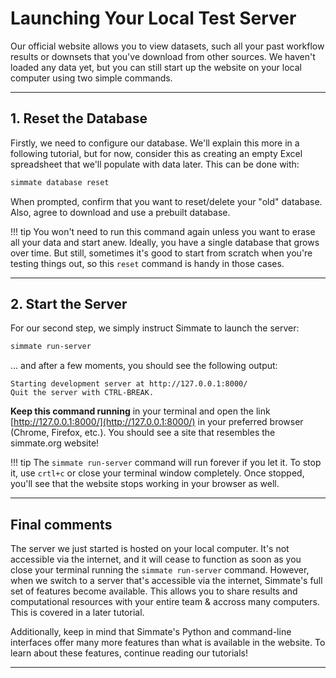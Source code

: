 # Launching Your Local Test Server

Our official website allows you to view datasets, such all your past workflow results or downsets that you've download from other sources. We haven't loaded any data yet, but you can still start up the website on your local computer using two simple commands.

----------------------------------------------------------------------

## 1. Reset the Database

Firstly, we need to configure our database. We'll explain this more in a following tutorial, but for now, consider this as creating an empty Excel spreadsheet that we'll populate with data later. This can be done with:

``` bash
simmate database reset
```

When prompted, confirm that you want to reset/delete your "old" database. Also, agree to download and use a prebuilt database.

!!! tip
    You won't need to run this command again unless you want to erase all your data and start anew. Ideally, you have a single database that grows over time. But still, sometimes it's good to start from scratch when you're testing things out, so this `reset` command is handy in those cases.

----------------------------------------------------------------------

## 2. Start the Server

For our second step, we simply instruct Simmate to launch the server:

``` bash
simmate run-server
```

... and after a few moments, you should see the following output:

```
Starting development server at http://127.0.0.1:8000/
Quit the server with CTRL-BREAK.
```

**Keep this command running** in your terminal and open the link [http://127.0.0.1:8000/](http://127.0.0.1:8000/) in your preferred browser (Chrome, Firefox, etc.). You should see a site that resembles the simmate.org website!

!!! tip
    The `simmate run-server` command will run forever if you let it. To stop it, use `crtl+c` or close your terminal window completely. Once stopped, you'll see that the website stops working in your browser as well.

----------------------------------------------------------------------

## Final comments

The server we just started is hosted on your local computer. It's not accessible via the internet, and it will cease to function as soon as you close your terminal running the `simmate run-server` command. However, when we switch to a server that's accessible via the internet, Simmate's full set of features become available. This allows you to share results and computational resources with your entire team & accross many computers. This is covered in a later tutorial.

Additionally, keep in mind that Simmate's Python and command-line interfaces offer many more features than what is available in the website. To learn about these features, continue reading our tutorials!

----------------------------------------------------------------------
